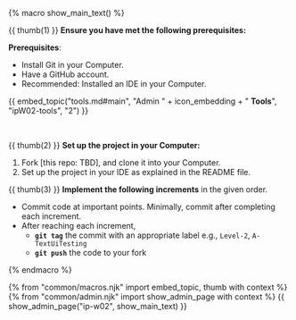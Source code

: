 {% macro show_main_text() %}
<div id="main">

<div id="title">

</div>
<div id="body">

{{ thumb(1) }} **Ensure you have met the following prerequisites:**

<box>

**Prerequisites**:

* Install Git in your Computer.
* Have a GitHub account.
* Recommended: Installed an IDE in your Computer.

{{ embed_topic("tools.md#main", "Admin " + icon_embedding + " **Tools**", "ipW02-tools", "2") }}

</box>
<br>

{{ thumb(2) }} **Set up the project in your Computer:**
1. Fork [this repo: TBD], and clone it into your Computer.
1. Set up the project in your IDE as explained in the README file.

{{ thumb(3) }} **Implement the following <tooltip content="an _increment_ is a level or an extension">increments</tooltip>** in the given order.
   * Commit code at important points. Minimally, commit after completing each increment.
   * After reaching each increment,
     * **`git tag`** the commit with an appropriate label e.g., `Level-2`, `A-TextUiTesting`
     * **`git push`** the code to your fork
<include src="dukeFragment.md" boilerplate var-header="**`Level-1`: Greet, Echo, Exit**" var-fragment="text.md#level1" />
<include src="dukeFragment.md" boilerplate var-header="**`Level-2`: Add, List**" var-fragment="text.md#level2" />
<include src="dukeFragment.md" boilerplate var-header="**`Level-3`: Mark as Done**" var-fragment="text.md#level3" />
<include src="dukeFragment.md" boilerplate var-header="**`Level-4`: ToDo, Event, Deadline**" var-fragment="text.md#level4" />
<include src="dukeFragment.md" boilerplate var-header="**`A-TextUiTesting`: Text UI Testing**" var-tag="optional" var-fragment="extensions.mbdf#A-TextUiTesting" />
<include src="dukeFragment.md" boilerplate var-header="**`Level-5`: Handle Errors**" var-fragment="text.md#level5" />
<include src="dukeFragment.md" boilerplate var-header="**`Level-6`: Delete**" var-fragment="text.md#level6" />
<include src="dukeFragment.md" boilerplate var-header="**`A-Enums`: Enums**" var-tag="if-applicable" var-fragment="extensions.mbdf#A-Enums" />

</div>
</div>
{% endmacro %}

{% from "common/macros.njk" import embed_topic, thumb with context %}
{% from "common/admin.njk" import show_admin_page with context %}
{{ show_admin_page("ip-w02", show_main_text) }}